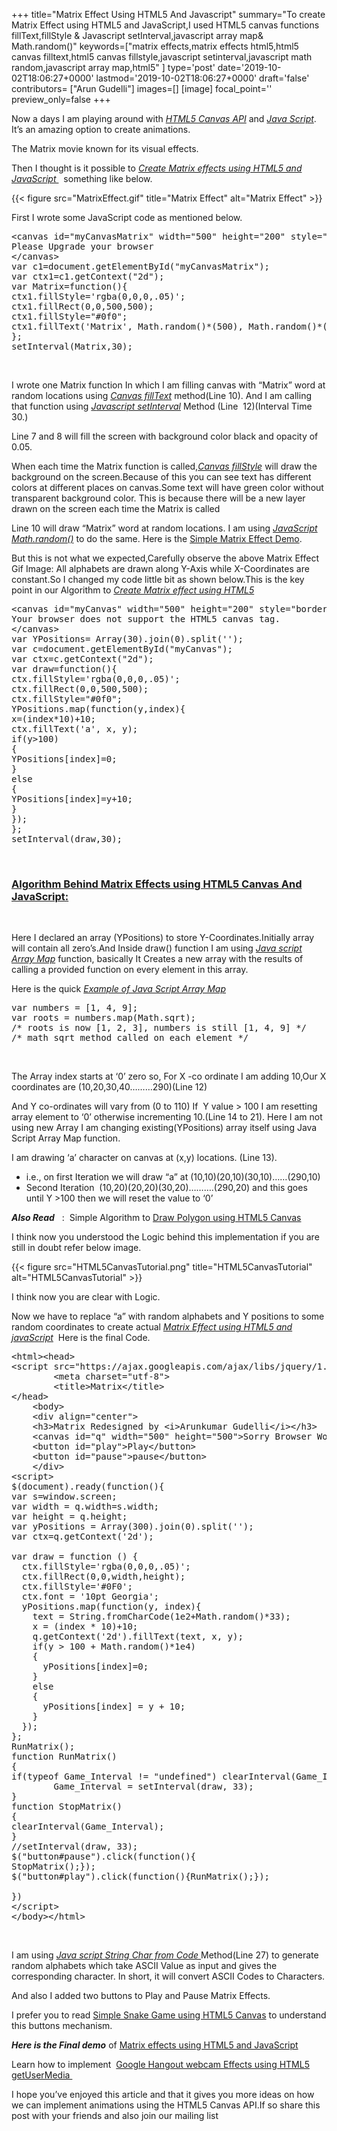+++
title="Matrix Effect Using HTML5 And Javascript"
summary="To create Matrix Effect using HTML5 and JavaScript,I used HTML5 canvas functions fillText,fillStyle & Javascript setInterval,javascript array map& Math.random()"
keywords=["matrix effects,matrix effects html5,html5 canvas filltext,html5 canvas fillstyle,javascript setinterval,javascript math random,javascript array map,html5"
]
type='post'
date='2019-10-02T18:06:27+0000'
lastmod='2019-10-02T18:06:27+0000'
draft='false'
contributors= ["Arun Gudelli"]
images=[]
[image]
focal_point=''
preview_only=false
+++


Now a days I am playing around with <span style="text-decoration: underline;"><em>HTML5 Canvas</em> <em>API</em></span> and <span style="text-decoration: underline;"><em>Java Script</em></span>. It’s an amazing option to create animations.

The Matrix movie known for its visual effects.

Then I thought is it possible to <span style="text-decoration: underline;"><em>Create Matrix effects using HTML5 and JavaScript </em></span>&nbsp; something like below.

{{< figure src="MatrixEffect.gif" title="Matrix Effect" alt="Matrix Effect" >}}

First I wrote some JavaScript code as mentioned below.

<pre>&lt;canvas id="myCanvasMatrix" width="500" height="200" style="border:1px solid #c3c3c3;"&gt;
Please Upgrade your browser
&lt;/canvas&gt;
var c1=document.getElementById("myCanvasMatrix");
var ctx1=c1.getContext("2d");
var Matrix=function(){
ctx1.fillStyle='rgba(0,0,0,.05)';
ctx1.fillRect(0,0,500,500);
ctx1.fillStyle="#0f0";
ctx1.fillText('Matrix', Math.random()*(500), Math.random()*(500));
};
setInterval(Matrix,30);</pre>

&nbsp;

I wrote one Matrix function In which I am filling canvas with “Matrix” word at random locations using <span style="text-decoration: underline;"><em>Canvas fillText</em></span> method(Line 10). And I am calling that function using <span style="text-decoration: underline;"><em>J</em><em>avascript setInterval</em></span> Method (Line&nbsp; 12)(Interval Time 30.)

Line 7 and 8 will fill the screen with background color black and opacity of 0.05.

When each time the Matrix function is called,<span style="text-decoration: underline;"><em>Canvas fillStyle</em></span> will draw the background on the screen.Because of this you can see text has different colors at different places on canvas.Some text will have green color without transparent background color. This is because there will be a new layer drawn on the screen each time the Matrix is called

Line 10 will draw “Matrix” word at random locations. I am using <em><span style="text-decoration: underline;">JavaScrip</span><span style="text-decoration: underline;">t Math.random()</span></em> to do the same. Here is the <a title="Simple Matrix Effect Demo" href="https://www.arungudelli.com/Tools/HTML5/MatrixEffectsDemo.html" target="_blank" rel="noopener">Simple Matrix Effect Demo</a>.

But this is not what we expected,Carefully observe the above Matrix Effect Gif Image: All alphabets are drawn along Y-Axis while X-Coordinates are constant.So I changed my code little bit as shown below.This is the key point in our Algorithm to <span style="text-decoration: underline;"><em>Create Matrix effect using HTML5</em></span>

<pre>&lt;canvas id="myCanvas" width="500" height="200" style="border:1px solid #c3c3c3;"&gt;
Your browser does not support the HTML5 canvas tag.
&lt;/canvas&gt;
var YPositions= Array(30).join(0).split('');
var c=document.getElementById("myCanvas");
var ctx=c.getContext("2d");
var draw=function(){
ctx.fillStyle='rgba(0,0,0,.05)';
ctx.fillRect(0,0,500,500);
ctx.fillStyle="#0f0";
YPositions.map(function(y,index){
x=(index*10)+10;
ctx.fillText('a', x, y);
if(y&gt;100)
{
YPositions[index]=0;
}
else
{
YPositions[index]=y+10;
}
});
};
setInterval(draw,30);</pre>

&nbsp;

### <span style="text-decoration: underline;">Algorithm Behind Matrix Effects using HTML5 Canvas And JavaScript:</span>

&nbsp;

Here I declared an array (YPositions) to store Y-Coordinates.Initially array will contain all zero’s.And Inside draw() function I am using <span style="text-decoration: underline;"><em>Java script Array Map</em></span> function, basically It Creates a new array with the results of calling a provided function on every element in this array.

Here is the quick <span style="text-decoration: underline;"><em>Example of Java Script Array Map</em></span>

<pre>var numbers = [1, 4, 9];
var roots = numbers.map(Math.sqrt);
/* roots is now [1, 2, 3], numbers is still [1, 4, 9] */
/* math sqrt method called on each element */</pre>

&nbsp;

The Array index starts at ‘0’ zero so, For X -co ordinate I am adding 10,Our X coordinates are (10,20,30,40………290)(Line 12)

And Y co-ordinates will vary from (0 to 110) If&nbsp; Y value &gt; 100 I am resetting array element to ‘0’ otherwise incrementing 10.(Line 14 to 21). Here I am not using new Array I am changing existing(YPositions) array itself using Java Script Array Map function.

I am drawing ‘a’ character on canvas at (x,y) locations. (Line 13).

<ul><li>i.e., on first Iteration we will draw “a” at (10,10)(20,10)(30,10)……(290,10)</li><li>Second Iteration&nbsp; (10,20)(20,20)(30,20)……….(290,20) and this goes until Y &gt;100 then we will reset the value to ‘0’</li></ul>

<em><strong>Also Read</strong></em>&nbsp;&nbsp; :&nbsp; Simple Algorithm to <a title="HTML5 Canvas Polygon" href="https://www.arungudelli.com/2013/08/html5-canvas-polygon.html" target="_blank" rel="noopener">Draw Polygon using HTML5 Canvas</a>

I think now you understood the Logic behind this implementation if you are still in doubt refer below image.

{{< figure src="HTML5CanvasTutorial.png" title="HTML5CanvasTutorial" alt="HTML5CanvasTutorial" >}}

I think now you are clear with Logic.

Now we have to replace “a” with random alphabets and Y positions to some random coordinates to create actual <span style="text-decoration: underline;"><em>Matrix Effect using HTML5 and javaScript</em></span>&nbsp; Here is the final Code.

<pre>&lt;html&gt;&lt;head&gt;
&lt;script src="https://ajax.googleapis.com/ajax/libs/jquery/1.7.1/jquery.min.js" type="text/javascript"&gt;&lt;/script&gt;
		&lt;meta charset="utf-8"&gt;
		&lt;title&gt;Matrix&lt;/title&gt;
&lt;/head&gt;
	&lt;body&gt;
	&lt;div align="center"&gt;
	&lt;h3&gt;Matrix Redesigned by &lt;i&gt;Arunkumar Gudelli&lt;/i&gt;&lt;/h3&gt;
	&lt;canvas id="q" width="500" height="500"&gt;Sorry Browser Won't Support&lt;/canvas&gt;&lt;br/&gt;&lt;br/&gt;
	&lt;button id="play"&gt;Play&lt;/button&gt;
	&lt;button id="pause"&gt;pause&lt;/button&gt;
	&lt;/div&gt;
&lt;script&gt;
$(document).ready(function(){
var s=window.screen;
var width = q.width=s.width;
var height = q.height;
var yPositions = Array(300).join(0).split('');
var ctx=q.getContext('2d');

var draw = function () {
  ctx.fillStyle='rgba(0,0,0,.05)';
  ctx.fillRect(0,0,width,height);
  ctx.fillStyle='#0F0';
  ctx.font = '10pt Georgia';
  yPositions.map(function(y, index){
    text = String.fromCharCode(1e2+Math.random()*33);
    x = (index * 10)+10;
    q.getContext('2d').fillText(text, x, y);
	if(y &gt; 100 + Math.random()*1e4)
	{
	  yPositions[index]=0;
	}
	else
	{
      yPositions[index] = y + 10;
	}
  });
};
RunMatrix();
function RunMatrix()
{
if(typeof Game_Interval != "undefined") clearInterval(Game_Interval);
		Game_Interval = setInterval(draw, 33);
}
function StopMatrix()
{
clearInterval(Game_Interval);
}
//setInterval(draw, 33);
$("button#pause").click(function(){
StopMatrix();});
$("button#play").click(function(){RunMatrix();});

})
&lt;/script&gt;
&lt;/body&gt;&lt;/html&gt;</pre>

&nbsp;

I am using <em><span style="text-decoration: underline;">Java script </span><span style="text-decoration: underline;"><em>S</em>tring Char from Code </span></em> Method(Line 27) to generate random alphabets which take ASCII Value as input and gives the corresponding character. In short, it will convert ASCII Codes to Characters.

And also I added two buttons to Play and Pause Matrix Effects.

I prefer you to read <a title="Simle Snake Game Using HTML5 Canvas" href="https://www.arungudelli.com/2012/10/html5-canvas-example-snake-game.html" target="_blank" rel="noopener">Simple Snake Game using HTML5 Canvas</a> to understand this buttons mechanism.

<em><strong>Here is the Final demo</strong></em> of <a title="Matrix Effects Demo" href="https://www.arungudelli.com/Tools/HTML5/MatrixEffectUsingHTML5AndJavaScript.html" target="_blank" rel="noopener">Matrix effects using HTML5 and JavaScript</a>

Learn how to implement &nbsp;<a title="Google hangout Effects" href="https://www.arungudelli.com/2013/09/google-hangout-effects-using-html5-and-javascript-facedetection.html" target="_blank" rel="noopener">Google Hangout webcam Effects using HTML5 getUserMedia&nbsp;</a>

I hope you’ve enjoyed this article and that it gives you more ideas on how we can implement animations using the HTML5 Canvas API.If so share this post with your friends and also join our mailing list










